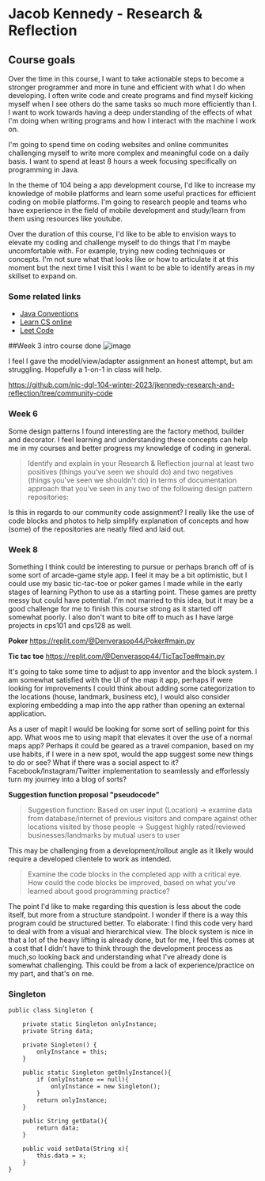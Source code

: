 # Jacob Kennedy - Research & Reflection

## Course goals

<!-- Context 1 -->
Over the time in this course, I want to take actionable steps to become a stronger programmer and more in tune and efficient with what I do when developing. I often write code and create programs and find myself kicking myself when I see others do the same tasks so much more efficiently than I. I want to work towards having a deep understanding of the effects of what I'm doing when writing programs and how I interact with the machine I work on. 

<!-- Goal 1 -->
I'm going to spend time on coding websites and online communites challenging myself to write more complex and meaningful code on a daily basis. I want to spend at least 8 hours a week focusing specifically on programming in Java. 

<!-- Goal 2 -->
In the theme of 104 being a app development course, I'd like to increase my knowledge of mobile platforms and learn some useful practices for efficient coding on mobile platforms. I'm going to research people and teams who have experience in the field of mobile development and study/learn from them using resources like youtube.

<!-- Context 2 -->
Over the duration of this course, I'd like to be able to envision ways to elevate my coding and challenge myself to do things that I'm maybe uncomfortable with. For example, trying new coding techniques or concepts. I'm not sure what that looks like or how to articulate it at this moment but the next time I visit this I want to be able to identify areas in my skillset to expand on.

### Some related links
- [Java Conventions](https://www.oracle.com/java/technologies/javase/codeconventions-contents.html)
- [Learn CS online](https://www.learncs.online/)
- [Leet Code](https://leetcode.com/)

##Week 3 intro course done
![image](https://user-images.githubusercontent.com/113213004/215255712-6549d3a8-b67b-4133-80e6-85f4104a26c2.png)

I feel I gave the model/view/adapter assignment an honest attempt, but am struggling. Hopefully
a 1-on-1 in class will help.

https://github.com/nic-dgl-104-winter-2023/jkennedy-research-and-reflection/tree/community-code

### Week 6
Some design patterns I found interesting are the factory method, builder and decorator. I feel learning and understanding these concepts can help me in my courses and better progress my knowledge of coding in general.

>Identify and explain in your Research & Reflection journal at least two positives (things you've seen we should do) and two negatives (things you've seen we shouldn't do) in terms of documentation approach that you've seen in any two of the following design pattern repositories:

Is this in regards to our community code assignment? I really like the use of code blocks and photos to help simplify explanation of concepts and how (some) of the repositories are neatly filed and laid out. 

### Week 8

Something I think could be interesting to pursue or perhaps branch off of is some sort of arcade-game style app. I feel it may be a bit optimistic, but I could use my basic tic-tac-toe or poker games I made while in the early stages of learning Python to use as a starting point. These games are pretty messy but could have potential. I'm not married to this idea, but it may be a good challenge for me to finish this course strong as it started off somewhat poorly. I also don't want to bite off to much as I have large projects in cps101 and cps128 as well.

**Poker**
https://replit.com/@Denverasop44/Poker#main.py

**Tic tac toe**
https://replit.com/@Denverasop44/TicTacToe#main.py

It's going to take some time to adjust to app inventor and the block system. I am somewhat satisfied with the UI of the map it app, perhaps if were looking for improvements I could think about adding some categorization to the locations (house, landmark, business etc), I would also consider exploring embedding a map into the app rather than opening an external application.

As a user of mapit I would be looking for some sort of selling point for this app. What woos me to using mapit that elevates it over the use of a normal maps app? Perhaps it could be geared as a travel companion, based on my use habits, if I were in a new spot, would the app suggest some new things to do or see? What if there was a social aspect to it? Facebook/Instagram/Twitter implementation to seamlessly and efforlessly turn my journey into a blog of sorts?

**Suggestion function proposal "pseudocode"**

> Suggestion function: Based on user input (Location) -> examine data from database/internet of previous visitors and compare against other locations visited by those people -> Suggest highly rated/reviewed businesses/landmarks by mutual users to user

This may be challenging from a development/rollout angle as it likely would require a developed clientele to work as intended.

>Examine the code blocks in the completed app with a critical eye. How could the code blocks be improved, based on what you’ve learned about good programming practice?

The point I'd like to make regarding this question is less about the code itself, but more from a structure standpoint. I wonder if there is a way this program could be structured better. To elaborate: I find this code very hard to deal with from a visual and hierarchical view. The block system is nice in that a lot of the heavy lifting is already done, but for me, I feel this comes at a cost that I didn't have to think through the development process as much,so looking back and understanding what I've already done is somewhat challenging. This could be from a lack of experience/practice on my part, and that's on me.

### Singleton

    public class Singleton {

        private static Singleton onlyInstance;
        private String data;

        private Singleton() {
            onlyInstance = this;
        }

        public static Singleton getOnlyInstance(){
            if (onlyInstance == null){
                onlyInstance = new Singleton();
            }
            return onlyInstance;
        }

        public String getData(){
            return data;
        }

        public void setData(String x){
            this.data = x;
        }
    }

